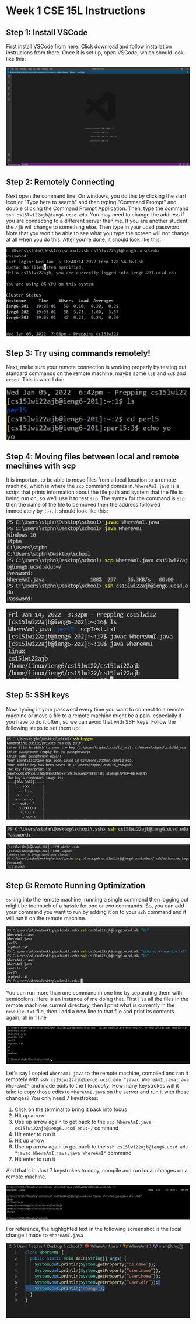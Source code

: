 # Week 1 CSE 15L Instructions

## Step 1: Install VSCode

First install VSCode from [here](https://code.visualstudio.com/). Click download and follow installation instrucions from there. Once it is set up, open VSCode, which should look like this: 

![Image](vscodeStartup.png)

## Step 2: Remotely Connecting

Next open the command line. On windows, you do this by clicking the start icon or "Type here to search" and then typing "Command Prompt" and double clicking the Command Prompt Application. Then, type the command `ssh cs15lwi22ajb@ieng6.ucsd.edu`. You may need to change the address if you are connecting to a different server than me. If you are another student, the `ajb` will change to something else. Then type in your ucsd password. Note that you won't be able to see what you type the screen will not change at all when you do this. After you're done, it should look like this:

![Image](remoteConnectScreenshot.png)

## Step 3: Try using commands remotely!

Next, make sure your remote connection is working properly by testing out standard commands on the remote machine, maybe some `ls`s and `cd`s and `echo`s. This is what I did:

![Image](tryingCommandsScreenshot.png)

## Step 4: Moving files between local and remote machines with scp

It is important to be able to move files from a local location to a remote machine, which is where the `scp` command comes in. `WhereAmI.java` is a script that prints information about the file path and system that the file is being run on, so we'll use it to test `scp`. The syntax for the command is `scp` then the name of the file to be moved then the address followed immediately by `:~/`. It should look like this:

![Image](scpScreenshot1.png)

![Image](scpScreenshot2.png)

## Step 5: SSH keys

Now, typing in your password every time you want to connect to a remote machine or move a file to a remote machine might be a pain, especially if you have to do it often, so we can avoid that with SSH keys. Follow the following steps to set them up:

![Image](sshKeysScreenshot1.png)

![Image](sshKeysScreenshot2.png)

![Image](sshKeysScreenshot3.png)

## Step 6: Remote Running Optimization

`ssh`ing into the remote machine, running a single command then logging out might be too much of a hassle for one or two commands. So, you can add your command you want to run by adding it on to your `ssh` command and it will run it on the remote machine. 

![Image](remoteRunningOptimizationScreenshot.png)

You can run more than one command in one line by separating them with semicolons. Here is an instance of me doing that. First I `ls` all the files in the remote machines current directory, then I print what is currently in the `newFile.txt` file, then I add a new line to that file and print its contents again, all in 1 line

![Image](remoteRunningScreenshot2.png)

Let's say I copied `WhereAmI.java` to the remote machine, compiled and ran it remotely with `ssh cs15lwi22ajb@ieng6.ucsd.edu "javac WhereAmI.java;java WhereAmI"` and made edits to the file *locally*. How many keystrokes will it take to copy those edits to `WhereAmI.java` on the server and run it with those changes? You only need 7 keystrokes:
1) Click on the terminal to bring it back into focus
2) Hit up arrow
3) Use up arrow again to get back to the `scp WhereAmI.java cs15lwi22ajb@ieng6.ucsd.edu:~/` command
4) Hit enter to run it
5) Hit up arrow
6) Use up arrow again to get back to the `ssh cs15lwi22ajb@ieng6.ucsd.edu "javac WhereAmI.java;java WhereAmI"` command
7) Hit enter to run it

And that's it. Just 7 keystrokes to copy, compile and run local changes on a remote machine.

![Image](remoteRunningScreenshot3.png)

For reference, the highlighted text in the following screenshot is the local change I made to `WhereAmI.java`

![Image](image.png)
